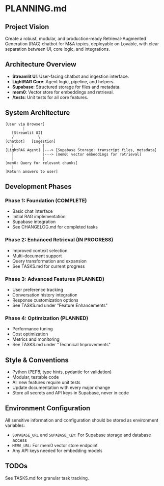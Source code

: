 
# PLANNING.md

## Project Vision

Create a robust, modular, and production-ready Retrieval-Augmented Generation (RAG) chatbot for M&A topics, deployable on Lovable, with clear separation between UI, core logic, and integrations.

## Architecture Overview

- **Streamlit UI**: User-facing chatbot and ingestion interface.
- **LightRAG Core**: Agent logic, pipeline, and helpers.
- **Supabase**: Structured storage for files and metadata.
- **mem0**: Vector store for embeddings and retrieval.
- **/tests**: Unit tests for all core features.

## System Architecture

```
[User via Browser]
        |
   [Streamlit UI]
   /           \
[Chatbot]   [Ingestion]
   |             |
[LightRAG Agent] |---> [Supabase Storage: transcript files, metadata]
   |             |---> [mem0: vector embeddings for retrieval]
   |             |
[mem0: Query for relevant chunks]
   |
[Return answers to user]
```

## Development Phases

### Phase 1: Foundation (COMPLETE)
- Basic chat interface
- Initial RAG implementation
- Supabase integration
- See CHANGELOG.md for completed tasks

### Phase 2: Enhanced Retrieval (IN PROGRESS)
- Improved context selection
- Multi-document support
- Query transformation and expansion
- See TASKS.md for current progress

### Phase 3: Advanced Features (PLANNED)
- User preference tracking
- Conversation history integration
- Response customization options
- See TASKS.md under "Feature Enhancements"

### Phase 4: Optimization (PLANNED)
- Performance tuning
- Cost optimization
- Metrics and monitoring
- See TASKS.md under "Technical Improvements"

## Style & Conventions

- Python (PEP8, type hints, pydantic for validation)
- Modular, testable code
- All new features require unit tests
- Update documentation with every major change
- Store all secrets and API keys in Supabase, never in code

## Environment Configuration

All sensitive information and configuration should be stored as environment variables:
- `SUPABASE_URL` and `SUPABASE_KEY`: For Supabase storage and database access
- `MEM0_URL`: For mem0 vector store endpoint
- Any API keys needed for embedding models

## TODOs

See TASKS.md for granular task tracking.
